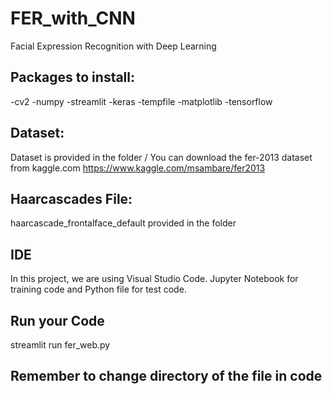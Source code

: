 # FER_with_CNN
Facial Expression Recognition with Deep Learning

## Packages to install:
-cv2
-numpy
-streamlit
-keras
-tempfile
-matplotlib
-tensorflow

## Dataset:
Dataset is provided in the folder / You can download the fer-2013 dataset from kaggle.com
https://www.kaggle.com/msambare/fer2013

## Haarcascades File:
haarcascade_frontalface_default provided in the folder

## IDE
In this project, we are using Visual Studio Code.
Jupyter Notebook for training code and Python file for test code.

## Run your Code
streamlit run fer_web.py

## Remember to change directory of the file in code
